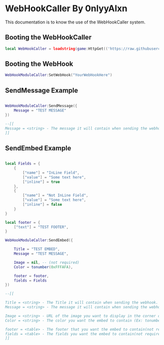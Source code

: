 # WebHookCaller By 0nlyyAlxn
This documentation is to know the use of the WebHookCaller system.

## Booting the WebHookCaller
```lua
local WebHookCaller = loadstring(game:HttpGet(('https://raw.githubusercontent.com/0nlyyAlxn/RobloxUtilities/main/Modules/Network/WebHookCaller/WebHookModuleCaller.lua)'))()
```

## Booting the WebHook
```lua
WebHookModuleCaller:SetWebHook("YourWebHookHere")
```

## SendMessage Example
```lua

WebHookModuleCaller:SendMessage({
	Message = "TEST MESSAGE"
})

--[[
Message = <string> - The message it will contain when sending the webhook.
]]
```

## SendEmbed Example
```lua

local Fields = {
	{
		["name"] = "InLine Field",
		["value"] = "Some text here",
		["inline"] = true
	},
	{
		["name"] = "Not InLine Field",
		["value"] = "Some text here",
		["inline"] = false
	}
}

local footer = {
	["text"] = "TEST FOOTER",
}

WebHookModuleCaller:SendEmbed({

	Title = "TEST EMBED",
	Message = "TEST MESSAGE",

	Image = nil, -- (not required)
	Color = tonumber(0xFFFAFA),

	footer = footer,
	fields = Fields
})

--[[

Title = <string> - The Title it will contain when sending the webhook.
Message = <string> - The message it will contain when sending the webhook.

Image = <string> - URL of the image you want to display in the corner of the embed (not required).
Color = <string> - The color you want the embed to contain (Ex: tonumber(0xFFFAFA)) (not required).

footer = <table> - The footer that you want the embed to contain(not required).
fields = <table> - The fields you want the embed to contain(not required).
]]
```

